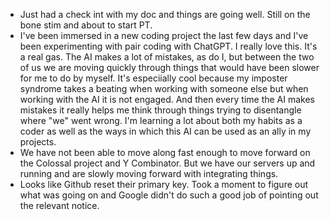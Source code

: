 * Just had a check int with my doc and things are going well.  Still on the bone stim and about to start PT.
* I've been immersed in a new coding project the last few days and I've been experimenting with pair coding with ChatGPT. I really love this. It's a real gas. The AI makes a lot of mistakes, as do I, but between the two of us we are moving quickly through things that would have been slower for me to do by myself. It's especiially cool because my imposter syndrome takes a beating when working with someone else but when working with the AI it is not engaged. And then every time the AI makes mistakes it really helps me think through things trying to disentangle where "we" went wrong. I'm learning a lot about both my habits as a coder as well as the ways in which this AI can be used as an ally in my projects.
* We have not been able to move along fast enough to move forward on the Colossal project and Y Combinator. But we have our servers up and running and are slowly moving forward with integrating things.
* Looks like Github reset their primary key. Took a moment to figure out what was going on and Google didn't do such a good job of pointing out the relevant notice.